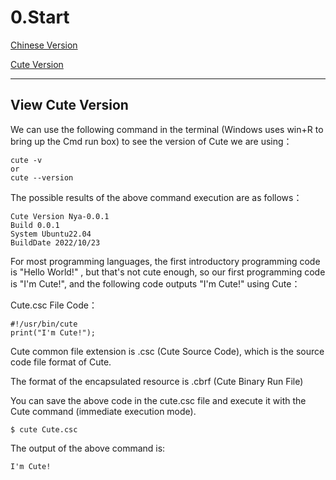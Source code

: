 # 0.Start

[Chinese Version](0.Start-ZH.md)

[Cute Version](0.Start-Cute.md)

***
## View Cute Version

We can use the following command in the terminal (Windows uses win+R to bring up the Cmd run box) to see the version of Cute we are using：

    cute -v 
    or
    cute --version

The possible results of the above command execution are as follows：

    Cute Version Nya-0.0.1 
    Build 0.0.1 
    System Ubuntu22.04
    BuildDate 2022/10/23

For most programming languages, the first introductory programming code is "Hello World!" , but that's not cute enough, so our first programming code is "I'm Cute!", and the following code outputs "I'm Cute!" using Cute：

Cute.csc File Code：

    #!/usr/bin/cute
    print("I'm Cute!");

Cute common file extension is .csc (Cute Source Code), which is the source code file format of Cute.

The format of the encapsulated resource is .cbrf (Cute Binary Run File)

You can save the above code in the cute.csc file and execute it with the Cute command (immediate execution mode).

    $ cute Cute.csc

The output of the above command is:

    I'm Cute!